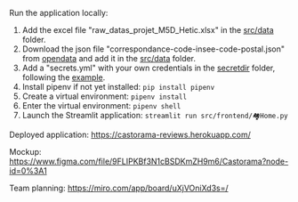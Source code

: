 Run the application locally:

1. Add the excel file "raw_datas_projet_M5D_Hetic.xlsx" in the [src/data](src/data/) folder.
2. Download the json file "correspondance-code-insee-code-postal.json" from [opendata](https://public.opendatasoft.com/explore/dataset/correspondance-code-insee-code-postal/export/) and add it in the [src/data](src/data/) folder.
3. Add a "secrets.yml" with your own credentials in the [secretdir](secretdir/) folder, following the [example](secretdir/secrets.yml.example).
2. Install pipenv if not yet installed: `pip install pipenv`
3. Create a virtual environment: `pipenv install`
4. Enter the virtual environment: `pipenv shell`
5. Launch the Streamlit application: `streamlit run src/frontend/🏘️Home.py`

Deployed application: https://castorama-reviews.herokuapp.com/

Mockup: https://www.figma.com/file/9FLIPKBf3N1cBSDKmZH9m6/Castorama?node-id=0%3A1

Team planning: https://miro.com/app/board/uXjVOniXd3s=/